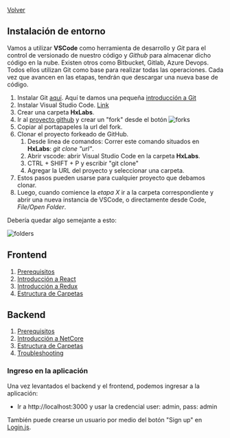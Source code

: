 [Volver](../README.md)

## Instalación de entorno
Vamos a utilizar __VSCode__ como herramienta de desarrollo y _Git_ para el control de versionado de nuestro código y _Github_ para almacenar dicho código en la nube. Existen otros como Bitbucket, Gitlab, Azure Devops. Todos ellos utilizan Git como base para realizar todas las operaciones.
Cada vez que avancen en las etapas, tendrán que descargar una nueva base de código. 

1. Instalar Git [aquí](https://git-scm.com/downloads). Aquí te damos una pequeña [introducción a Git](./index_git.md)
1. Instalar Visual Studio Code. [Link](https://code.visualstudio.com/)
1. Crear una carpeta __HxLabs__.
1. Ir al [proyecto github](https://github.com/chbohm/HexactaLabs-NetCore_React-Initial) y crear un "fork" desde el botón
![forks](./images/forks_example.png)
1. Copiar al portapapeles la url del fork.
1. Clonar el proyecto forkeado de GitHub.
	1. Desde linea de comandos: Correr este comando situados en __HxLabs__:  *git clone "url"*.
	1. Abrir vscode: abrir Visual Studio Code en la carpeta __HxLabs__.
	1. CTRL + SHIFT + P y escribir "git clone"
	1. Agregar la URL del proyecto y seleccionar una carpeta.
1. Estos pasos pueden usarse para cualquier proyecto que debamos clonar.
1. Luego, cuando comience la *etapa X* ir a la carpeta correspondiente y abrir una nueva instancia de VSCode, o directamente desde Code, *File/Open Folder*.

Debería quedar algo semejante a esto: 

![folders](./images/folders_git.png)

## Frontend

1. [Prerequisitos](./prerequisitos.md)
2. [Introducción a React](./react.md)
3. [Introducción a Redux](./redux.md)
4. [Estructura de Carpetas](./estructura-carpetas.md)

## Backend

1. [Prerequisitos](./prerequisitosnetcore.md)
2. [Introducción a NetCore](./netcore.md)
3. [Estructura de Carpetas](./estructura-carpetas-netcore.md)
4. [Troubleshooting](./troubleshooting.md)


### Ingreso en la aplicación
Una vez levantados el backend y el frontend, podemos ingresar a la aplicación:
- Ir a http://localhost:3000 y usar la credencial user: admin, pass: admin

También puede crearse un usuario por medio del botón "Sign up" en [Login.js](../Stock.Web/client-app/src/modules/auth/presentational/Login.js).

